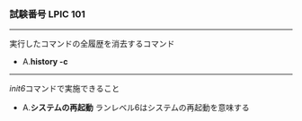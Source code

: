 ### 試験番号 LPIC 101

---
実行したコマンドの全履歴を消去するコマンド

- A.**history -c**

---
*init6*コマンドで実施できること

- A.**システムの再起動**
ランレベル6はシステムの再起動を意味する
